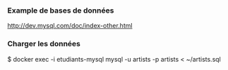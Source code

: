 
### Example de bases de données
http://dev.mysql.com/doc/index-other.html

### Charger les données

$ docker exec  -i etudiants-mysql  mysql -u artists -p<MDP> artists < ~/artists.sql

